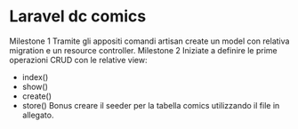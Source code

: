 # Laravel dc comics

Milestone 1
Tramite gli appositi comandi artisan create un model con relativa migration e un resource controller.
Milestone 2
Iniziate a definire le prime operazioni CRUD con le relative view:

-   index()
-   show()
-   create()
-   store()
    Bonus
    creare il seeder per la tabella comics utilizzando il file in allegato.
